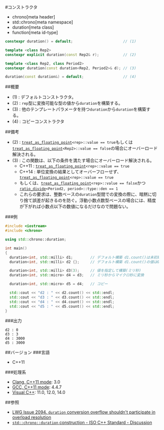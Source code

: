 #コンストラクタ
* chrono[meta header]
* std::chrono[meta namespace]
* duration[meta class]
* function[meta id-type]

```cpp
constexpr duration() = default;                       // (1)

template <class Rep2>
constexpr explicit duration(const Rep2& r);           // (2)

template <class Rep2, class Period2>
constexpr duration(const duration<Rep2, Period2>& d); // (3)

duration(const duration&) = default;                  // (4)
```

##概要
- (1) : デフォルトコンストラクタ。
- (2) : `rep`型に変換可能な型の値から`duration`を構築する。
- (3) : 他のテンプレートパラメータを持つ`duration`から`duration`を構築する。
- (4) : コピーコンストラクタ


##備考
- (2) : [`treat_as_floating_point`](/reference/chrono/treat_as_floating_point.md)`<rep>::value == true`もしくは[`treat_as_floating_point`](/reference/chrono/treat_as_floating_point.md)`<Rep2>::value == false`の場合にオーバーロード解決される。
- (3) : この関数は、以下の条件を満たす場合にオーバーロード解決される。
    - C++11 : [`treat_as_floating_point`](/reference/chrono/treat_as_floating_point.md)`<rep>::value == true`
    - C++14 : 単位変換の結果としてオーバーフローせず、[`treat_as_floating_point`](/reference/chrono/treat_as_floating_point.md)`<rep>::value == true`
    - もしくは、[`treat_as_floating_point`](/reference/chrono/treat_as_floating_point.md)`<rep>::value == false`かつ[`ratio_divide`](/reference/ratio/ratio_divide.md)`<Period2, period>::type::den == 1`
    - これらの要求は、整数ベースの`duration`型間での変換の際に、暗黙に切り捨て誤差が起きるのを防ぐ。浮動小数点数型ベースの場合には、精度が下がれば小数点以下の数値になるだけなので問題ない。


###例
```cpp
#include <iostream>
#include <chrono>

using std::chrono::duration;

int main()
{
  duration<int, std::milli> d1;        // デフォルト構築 d1.count()は未初期化の値
  duration<int, std::milli> d2 {};     // デフォルト構築 d1.count()の値は0

  duration<int, std::milli> d3(3);     // 値を指定して構築(ミリ秒)
  duration<int, std::micro> d4 = d3;   // ミリ秒からマイクロ秒に変換

  duration<int, std::micro> d5 = d4;   // コピー

  std::cout << "d2 : " << d2.count() << std::endl;
  std::cout << "d3 : " << d3.count() << std::endl;
  std::cout << "d4 : " << d4.count() << std::endl;
  std::cout << "d5 : " << d5.count() << std::endl;
}
```

###出力
```
d2 : 0
d3 : 3
d4 : 3000
d5 : 3000
```

##バージョン
###言語
- C++11

###処理系
- [Clang, C++11 mode](/implementation.md#clang): 3.0
- [GCC, C++11 mode](/implementation.md#gcc): 4.4.7
- [Visual C++](/implementation.md#visual_cpp): 11.0, 12.0, 14.0


##参照
- [LWG Issue 2094. `duration` conversion overflow shouldn't participate in overload resolution](http://www.open-std.org/jtc1/sc22/wg21/docs/lwg-defects.html#2094)
- [`std::chrono::duration` construction - ISO C++ Standard - Discussion](https://groups.google.com/a/isocpp.org/forum/#!topic/std-discussion/OcGX7Yj3meI)

